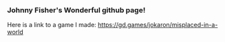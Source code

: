 ### Johnny Fisher's Wonderful github page!

Here is a link to a game I made: https://gd.games/jokaron/misplaced-in-a-world
